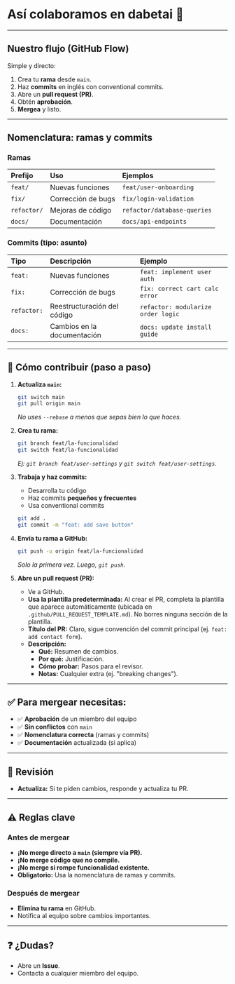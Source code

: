# Así colaboramos en dabetai 🤖

---

## Nuestro flujo (GitHub Flow)

Simple y directo:

1.  Crea tu **rama** desde `main`.
2.  Haz **commits** en inglés con conventional commits.
3.  Abre un **pull request (PR)**.
4.  Obtén **aprobación**.
5.  **Mergea** y listo.

---

## Nomenclatura: ramas y commits

### Ramas

| Prefijo     | Uso                | Ejemplos                    |
| :---------- | :----------------- | :-------------------------- |
| `feat/`     | Nuevas funciones   | `feat/user-onboarding`      |
| `fix/`      | Corrección de bugs | `fix/login-validation`      |
| `refactor/` | Mejoras de código  | `refactor/database-queries` |
| `docs/`     | Documentación      | `docs/api-endpoints`        |

### Commits (tipo: asunto)

| Tipo        | Descripción                 | Ejemplo                            |
| :---------- | :-------------------------- | :--------------------------------- |
| `feat:`     | Nuevas funciones            | `feat: implement user auth`        |
| `fix:`      | Corrección de bugs          | `fix: correct cart calc error`     |
| `refactor:` | Reestructuración del código | `refactor: modularize order logic` |
| `docs:`     | Cambios en la documentación | `docs: update install guide`       |

---

## 🚀 Cómo contribuir (paso a paso)

1.  **Actualiza `main`:**

    ```bash
    git switch main
    git pull origin main
    ```

    _No uses `--rebase` a menos que sepas bien lo que haces._

2.  **Crea tu rama:**

    ```bash
    git branch feat/la-funcionalidad
    git switch feat/la-funcionalidad
    ```

    _Ej: `git branch feat/user-settings` y `git switch feat/user-settings`._

3.  **Trabaja y haz commits:**

    - Desarrolla tu código
    - Haz commits **pequeños y frecuentes**
    - Usa conventional commits

    ```bash
    git add .
    git commit -m "feat: add save button"
    ```

4.  **Envía tu rama a GitHub:**

    ```bash
    git push -u origin feat/la-funcionalidad
    ```

    _Solo la primera vez. Luego, `git push`._

5.  **Abre un pull request (PR):**
    - Ve a GitHub.
    - **Usa la plantilla predeterminada:** Al crear el PR, completa la plantilla que aparece automáticamente (ubicada en `.github/PULL_REQUEST_TEMPLATE.md`). No borres ninguna sección de la plantilla.
    - **Título del PR:** Claro, sigue convención del commit principal (ej. `feat: add contact form`).
    - **Descripción:**
      - **Qué:** Resumen de cambios.
      - **Por qué:** Justificación.
      - **Cómo probar:** Pasos para el revisor.
      - **Notas:** Cualquier extra (ej. "breaking changes").

---

## ✅ Para mergear necesitas:

- ✅ **Aprobación** de un miembro del equipo
- ✅ **Sin conflictos** con `main`
- ✅ **Nomenclatura correcta** (ramas y commits)
- ✅ **Documentación** actualizada (si aplica)

---

## 💬 Revisión

- **Actualiza:** Si te piden cambios, responde y actualiza tu PR.

---

## ⚠️ Reglas clave

### Antes de mergear

- **¡No merge directo a `main` (siempre vía PR).**
- **¡No merge código que no compile.**
- **¡No merge si rompe funcionalidad existente.**
- **Obligatorio:** Usa la nomenclatura de ramas y commits.

### Después de mergear

- **Elimina tu rama** en GitHub.
- Notifica al equipo sobre cambios importantes.

---

## ❓ ¿Dudas?

- Abre un **Issue**.
- Contacta a cualquier miembro del equipo.
